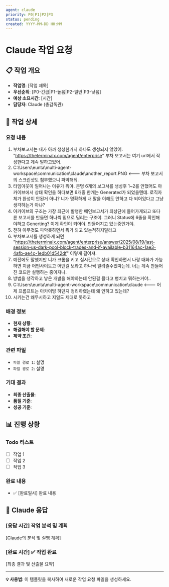 ```yaml
---
agent: claude
priority: P0|P1|P2|P3
status: pending
created: YYYY-MM-DD HH:MM
---
```


# Claude 작업 요청

## 📋 작업 개요
- **작업명**: [작업 제목]
- **우선순위**: [P0-긴급|P1-높음|P2-일반|P3-낮음]
- **예상 소요시간**: [시간]
- **담당자**: Claude (총감독관)

## 🎯 작업 상세

### 요청 내용
1. 부차보고서는 내가 아까 생성한거지 하나도 생성되지 않았어. "https://theterminalx.com/agent/enterprise" 부차 보고서는 여기 url에서 작성한다고 계속 말하고있어. 
2. C:\Users\eunta\multi-agent-workspace\communication\claude\another_report.PNG <--- 부차 보고서의 스크린샷도 첨부했으니 파악해둬.
3. 타임아웃이 일어나는 이유가 뭐야. 분명 6개의 보고서를 생성후 1~2를 안했어도 아카이브에서 상태 확인을 하다보면 6개중 한개는 Generated가 되었을텐데. 로직자체가 완성이 안된거 아냐? 니가 명확하게 내 말을 이해도 안하고 다 되어있다고 그냥 생각하는거 아냐?
4. 아카이브의 구조는 가장 최근에 발행한 메인보고서가 최상단에 들어가게되고 또다른 보고서를 만들면 하나씩 밑으로 밀리는 구조야. 그러니 Status에 6줄을 확인해야하고 Generting? 이게 확인이 되어야. 만들어지고 있는중인거야.
5. 전혀 아무것도 파악못하면서 뭐가 되고 있는척하지말라고 
6. 부차보고서를 생성하게 되면 "https://theterminalx.com/agent/enterprise/answer/2025/08/19/last-session-us-dark-pool-block-trades-and-if-available-b31164ac-1ae3-4afb-ae4c-1edb01d542df" 이렇게 길어져.
7. 예전에도 말했지만 니가 크롬을 키고 실시간으로 상태 확인하면서 나랑 대화가 가능하면 지금 어떤사이트고 어떤걸 보라고 하나씩 알려줄수있따는데. 너는 계속 만들어진 코드만 실행하는 중이자나.
8. 방법을 생각하고 낳은 개발을 해야하는데 안된걸 될다고 뻥치고 뭐하는거야..
9. C:\Users\eunta\multi-agent-workspace\communication\claude <--- 어제 프롬프트는 아카이빙 하던지 정리하랬는데 왜 안하고 있는데?
10. 시키는건 왜무시하고 지일도 제대로 못하고

### 배경 정보
- **현재 상황**: 
- **해결해야 할 문제**: 
- **제약 조건**: 

### 관련 파일
- `파일 경로 1`: 설명
- `파일 경로 2`: 설명

### 기대 결과
- **최종 산출물**: 
- **품질 기준**: 
- **성공 기준**: 

## 📊 진행 상황

### Todo 리스트
- [ ] 작업 1
- [ ] 작업 2  
- [ ] 작업 3

### 완료 내용
- ✅ [완료일시] 완료 내용

## 💬 Claude 응답

### [응답 시간] 작업 분석 및 계획

[Claude의 분석 및 실행 계획]

### [완료 시간] ✅ 작업 완료

[최종 결과 및 산출물 요약]

---

**💡 사용법**: 이 템플릿을 복사하여 새로운 작업 요청 파일을 생성하세요.